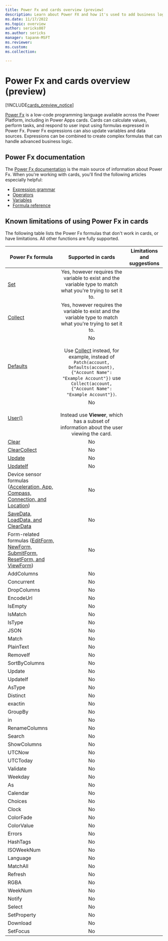 ```yaml
---
title: Power Fx and cards overview (preview)
description: Learn about Power FX and how it's used to add business logic in cards for Microsoft Power Apps.
ms.date: 11/17/2022
ms.topic: overview
author: sericks007
ms.author: sericks
manager: tapanm-MSFT
ms.reviewer: 
ms.custom: 
ms.collection: 

---
```


# Power Fx and cards overview (preview)

[!INCLUDE[cards_preview_notice](../../includes/preview-include.md)]

[Power Fx](/power-platform/power-fx/overview) is a low-code programming language available across the Power Platform, including in Power Apps cards. Cards can calculate values, perform tasks, and respond to user input using formulas expressed in Power Fx. Power Fx expressions can also update variables and data sources. Expressions can be combined to create complex formulas that can handle advanced business logic.

## Power Fx documentation

The [Power Fx documentation](/power-platform/power-fx/overview) is the main source of information about Power Fx. When you're working with cards, you'll find the following articles especially helpful:

- [Expression grammar](/power-platform/power-fx/expression-grammar)
- [Operators](/power-platform/power-fx/operators)
- [Variables](/power-platform/power-fx/variables)
- [Formula reference](/power-platform/power-fx/formula-reference)

## Known limitations of using Power Fx in cards

The following table lists the Power Fx formulas that don't work in cards, or have limitations. All other functions are fully supported.

| Power Fx formula | Supported in cards | Limitations and suggestions |
|---------|:---:|:------------------:|
| [Set](/power-platform/power-fx/reference/function-set) | Yes, however requires the variable to exist and the variable type to match what you're trying to set it to. |
| [Collect](/power-platform/power-fx/reference/function-clear-collect-clearcollect#collect) | Yes, however requires the variable to exist and the variable type to match what you're trying to set it to. |
| [Defaults](/power-platform/power-fx/reference/function-defaults) | No <br><br> Use [Collect](/power-platform/power-fx/reference/function-clear-collect-clearcollect#collect) instead, for example, instead of `Patch(account, Defaults(account), {"Account Name": "Example Account"})` use `Collect(account, {"Account Name": "Example Account"})`. |
| [User()](/power-platform/power-fx/reference/function-user) | No <br><br>Instead use **Viewer**, which has a subset of information about the user viewing the card. |
| [Clear](/power-platform/power-fx/reference/function-clear-collect-clearcollect#clear) | No |  
| [ClearCollect](/power-platform/power-fx/reference/function-clear-collect-clearcollect#clearcollect) | No | 
| [Update](/power-platform/power-fx/reference/function-update-updateif#update-function) | No | 
| [UpdateIf](/power-platform/power-fx/reference/function-update-updateif#updateif-function) | No | 
| Device sensor formulas ([Acceleration, App, Compass, Connection, and Location](/power-platform/power-fx/reference/signals)) | No | 
| [SaveData, LoadData, and ClearData](/power-platform/power-fx/reference/function-savedata-loaddata) | No | 
| Form-related formulas ([EditForm, NewForm, SubmitForm, ResetForm, and ViewForm](/power-platform/power-fx/reference/function-form)) | No | 
| AddColumns | No |  
| Concurrent | No | 
| DropColumns | No | 
| EncodeUrl | No | 
| IsEmpty | No | 
| IsMatch | No | 
| IsType | No | 
| JSON | No | 
| Match | No | 
| PlainText | No | 
| RemoveIf | No | 
| SortByColumns | No | 
| Update | No | 
| UpdateIf | No | 
| AsType | No | 
| Distinct | No | 
| exactin | No | 
| GroupBy | No | 
| in | No | 
| RenameColumns | No | 
| Search | No | 
| ShowColumns | No | 
| UTCNow | No | 
| UTCToday | No | 
| Validate | No | 
| Weekday | No | 
| As | No | 
| Calendar | No | 
| Choices | No | 
| Clock | No | 
| ColorFade | No | 
| ColorValue | No | 
| Errors | No | 
| HashTags | No | 
| ISOWeekNum | No | 
| Language | No | 
| MatchAll | No | 
| Refresh | No | 
| RGBA | No | 
| WeekNum | No | 
| Notify | No | 
| Select | No | 
| SetProperty | No | 
| Download | No | 
| SetFocus | No | 
